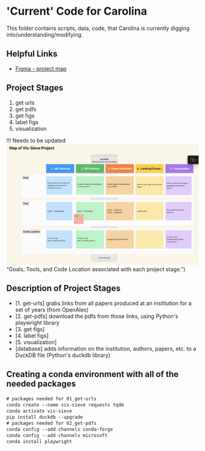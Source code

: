 # 'Current' Code for Carolina

This folder contains scripts, data, code, that Carolina is currently digging into/understanding/modifying.

## Helpful Links

* [Figma - project map](https://www.figma.com/board/mlFcDDqibMWoxwXmNUnLUb/project-map?node-id=0-1&t=TMlNJ20Bfj19TBCP-0)


## Project Stages

1. get urls
2. get pdfs
3. get figs
4. label figs
5. visualization

!!! Needs to be updated
![Alt](../images/map_vis-sieve-project.png) "Goals, Tools, and Code Location associated with each project stage.")

## Description of Project Stages

* [1. get-urls] grabs links from all papers produced at an institution for a set of years (from OpenAlex)
* [2. get-pdfs] download the pdfs from those links, using Python's playwright library
* [3. get figs]
* [4. label figs]
* [5. visualization]
* [database] adds information on the institution, authors, papers, etc. to a DuckDB file (Python's duckdb library)

## Creating a conda environment with all of the needed packages

```
# packages needed for 01_get-urls
conda create --name vis-sieve requests tqdm
conda activate vis-sieve
pip install duckdb --upgrade
# packages needed for 02_get-pdfs
conda config --add channels conda-forge
conda config --add channels microsoft
conda install playwright
```


